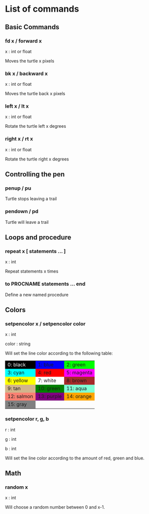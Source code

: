 # List of commands

## Basic Commands
### fd x / forward x
x : int or float

Moves the turtle x pixels

### bk x / backward x
x : int or float

Moves the turtle back x pixels

### left x / lt x
x : int or float

Rotate the turtle left x degrees

### right x / rt x
x : int or float

Rotate the turtle right x degrees

## Controlling the pen
### penup / pu
Turtle stops leaving a trail

### pendown / pd
Turtle will leave a trail

[//]: # (### setx x / sety y)
[//]: # (x : int or float)
[//]: # (y : int or float)

[//]: # (Move turtle to the specified location)

[//]: # (### setxy x, y)
[//]: # (x : int or float)
[//]: # (y : int or float)
 
[//]: # (Move turtle to the specified location)

## Loops and procedure
### repeat x [ statements ... ]
x : int

Repeat statements x times

### to PROCNAME statements ... end

Define a new named procedure

## Colors
### setpencolor x / setpencolor color
x : int

color : string

Will set the line color according to the following table:

<table id='colortable'>
    <tr>
        <td style='background-color: black; color: white;'>0: black </td>
        <td style='background-color: blue;'>1: blue </td>
        <td style='background-color: lime;'>2: green </td>
    <tr>    
        <td style='background-color: cyan;'>3: cyan </td> 
        <td style='background-color: red;'>4: red </td>
        <td style='background-color: magenta;'>5: magenta </td>
    <tr>
        <td style='background-color: yellow;'>6: yellow </td>
        <td style='background-color: white;'>7: white </td>
        <td style='background-color: brown;'>8: brown </td>
    <tr>
        <td style='background-color: tan;'>9: tan </td>
        <td style='background-color: green;'>10: green </td>
        <td style='background-color: aquamarine;'>11: aqua </td>
    <tr>
        <td style='background-color: salmon;'>12: salmon </td>
        <td style='background-color: purple;'>13: purple </td>
        <td style='background-color: orange;'>14: orange </td>
    <tr> 
        <td style='background-color: gray;'>15: gray </td>
</table>

### setpencolor r, g, b
r : int

g : int

b : int

Will set the line color according to the amount of red, green and blue.

## Math
### random x
x : int

Will choose a random number between 0 and x-1.